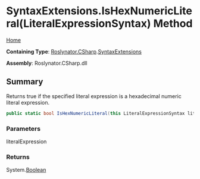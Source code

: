 # SyntaxExtensions\.IsHexNumericLiteral\(LiteralExpressionSyntax\) Method

[Home](../../../../README.md)

**Containing Type**: [Roslynator.CSharp](../../README.md)\.[SyntaxExtensions](../README.md)

**Assembly**: Roslynator\.CSharp\.dll

## Summary

Returns true if the specified literal expression is a hexadecimal numeric literal expression\.

```csharp
public static bool IsHexNumericLiteral(this LiteralExpressionSyntax literalExpression)
```

### Parameters

literalExpression



### Returns

System\.[Boolean](https://docs.microsoft.com/en-us/dotnet/api/system.boolean)

